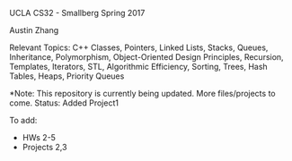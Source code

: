 UCLA CS32 - Smallberg Spring 2017

Austin Zhang

Relevant Topics: 
C++ Classes, Pointers, Linked Lists, Stacks, Queues, Inheritance, Polymorphism, Object-Oriented Design Principles, Recursion, Templates, Iterators, STL, Algorithmic Efficiency, Sorting, Trees, Hash Tables, Heaps, Priority Queues

*Note: This repository is currently being updated. More files/projects to come. Status: Added Project1

To add:
- HWs 2-5
- Projects 2,3
